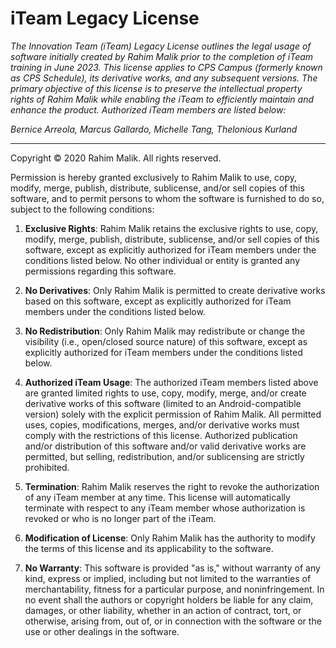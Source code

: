 # iTeam Legacy License #

*The Innovation Team (iTeam) Legacy License outlines the legal usage of software initially created by Rahim Malik prior to the completion of iTeam training in June 2023. This license applies to CPS Campus (formerly known as CPS Schedule), its derivative works, and any subsequent versions. The primary objective of this license is to preserve the intellectual property rights of Rahim Malik while enabling the iTeam to efficiently maintain and enhance the product. Authorized iTeam members are listed below:*

*Bernice Arreola, Marcus Gallardo, Michelle Tang, Thelonious Kurland*

---

Copyright © 2020 Rahim Malik. All rights reserved.

Permission is hereby granted exclusively to Rahim Malik to use, copy, modify, merge, publish, distribute, sublicense, and/or sell copies of this software, and to permit persons to whom the software is furnished to do so, subject to the following conditions:

1. **Exclusive Rights**: Rahim Malik retains the exclusive rights to use, copy, modify, merge, publish, distribute, sublicense, and/or sell copies of this software, except as explicitly authorized for iTeam members under the conditions listed below. No other individual or entity is granted any permissions regarding this software.

2. **No Derivatives**: Only Rahim Malik is permitted to create derivative works based on this software, except as explicitly authorized for iTeam members under the conditions listed below.

3. **No Redistribution**: Only Rahim Malik may redistribute or change the visibility (i.e., open/closed source nature) of this software, except as explicitly authorized for iTeam members under the conditions listed below.

4. **Authorized iTeam Usage**: The authorized iTeam members listed above are granted limited rights to use, copy, modify, merge, and/or create derivative works of this software (limited to an Android-compatible version) solely with the explicit permission of Rahim Malik. All permitted uses, copies, modifications, merges, and/or derivative works must comply with the restrictions of this license. Authorized publication and/or distribution of this software and/or valid derivative works are permitted, but selling, redistribution, and/or sublicensing are strictly prohibited.

5. **Termination**: Rahim Malik reserves the right to revoke the authorization of any iTeam member at any time. This license will automatically terminate with respect to any iTeam member whose authorization is revoked or who is no longer part of the iTeam.

6. **Modification of License**: Only Rahim Malik has the authority to modify the terms of this license and its applicability to the software.

7. **No Warranty**: This software is provided "as is," without warranty of any kind, express or implied, including but not limited to the warranties of merchantability, fitness for a particular purpose, and noninfringement. In no event shall the authors or copyright holders be liable for any claim, damages, or other liability, whether in an action of contract, tort, or otherwise, arising from, out of, or in connection with the software or the use or other dealings in the software.
